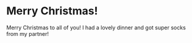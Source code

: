 # Merry Christmas!

Merry Christmas to all of you! I had a lovely dinner and got super socks from my partner!